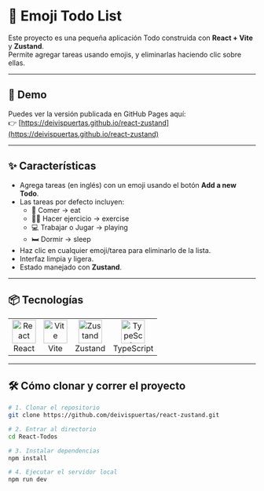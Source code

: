 # 📝 Emoji Todo List

Este proyecto es una pequeña aplicación Todo construida con **React + Vite** y **Zustand**.  
Permite agregar tareas usando emojis, y eliminarlas haciendo clic sobre ellas.

---

## 🚀 Demo

Puedes ver la versión publicada en GitHub Pages aquí:  
👉 [https://deivispuertas.github.io/react-zustand](https://deivispuertas.github.io/react-zustand)

---

## ✨ Características

- Agrega tareas (en inglés) con un emoji usando el botón **Add a new Todo**.
- Las tareas por defecto incluyen:
  - 🍔 Comer → eat  
  - 🏋️‍♂️ Hacer ejercicio → exercise  
  - 💻 Trabajar o Jugar → playing  
  - 🛏 Dormir → sleep  
- Haz clic en cualquier emoji/tarea para eliminarlo de la lista.
- Interfaz limpia y ligera.
- Estado manejado con **Zustand**.

---

## 📦 Tecnologías

<table>
  <tr>
    <td align="center">
      <img src="https://cdn.worldvectorlogo.com/logos/react-2.svg" alt="React" width="48" height="48" />
      <br/>React
    </td>
    <td align="center">
      <img src="https://vitejs.dev/logo.svg" alt="Vite" width="48" height="48" />
      <br/>Vite
    </td>
    <td align="center">
      <img src="https://user-images.githubusercontent.com/958486/218346783-72be5ae3-b953-4dd7-b239-788a882fdad6.svg" alt="Zustand" width="48" height="48" />
      <br/>Zustand
    </td>
    <td align="center">
      <img src="https://cdn.worldvectorlogo.com/logos/typescript.svg" alt="TypeScript" width="48" height="48" />
      <br/>TypeScript
    </td>
  </tr>
</table>

---

## 🛠️ Cómo clonar y correr el proyecto

```bash
# 1. Clonar el repositorio
git clone https://github.com/deivispuertas/react-zustand.git

# 2. Entrar al directorio
cd React-Todos

# 3. Instalar dependencias
npm install

# 4. Ejecutar el servidor local
npm run dev
